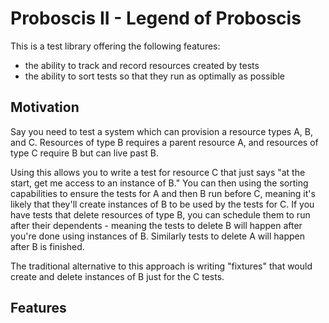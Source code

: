 # Proboscis II - Legend of Proboscis

This is a test library offering the following features:

* the ability to track and record resources created by tests
* the ability to sort tests so that they run as optimally as possible

## Motivation

Say you need to test a system which can provision a resource types A, B, and C. Resources of type B requires a parent resource A, and resources of type C require B but can live past B.

Using this allows you to write a test for resource C that just says "at the start, get me access to an instance of B." You can then using the sorting capabilities to ensure the tests for A and then B run before C, meaning it's likely that they'll create instances of B to be used by the tests for C. If you have tests that delete resources of type B, you can schedule them to run after their dependents - meaning the tests to delete B will happen after you're done using instances of B. Similarly tests to delete A will happen after B is finished.

The traditional alternative to this approach is writing "fixtures" that would create and delete instances of B just for the C tests.

## Features


